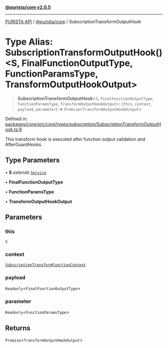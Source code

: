 [**@purista/core v2.0.5**](../README.md)

***

[PURISTA API](../../../packages.md) / [@purista/core](../README.md) / SubscriptionTransformOutputHook

# Type Alias: SubscriptionTransformOutputHook()\<S, FinalFunctionOutputType, FunctionParamsType, TransformOutputHookOutput\>

> **SubscriptionTransformOutputHook**\<`S`, `FinalFunctionOutputType`, `FunctionParamsType`, `TransformOutputHookOutput`\>: (`this`, `context`, `payload`, `parameter`) => `Promise`\<`TransformOutputHookOutput`\>

Defined in: [packages/core/src/core/types/subscription/SubscriptionTransformOutputHook.ts:9](https://github.com/puristajs/purista/blob/master/packages/core/src/core/types/subscription/SubscriptionTransformOutputHook.ts#L9)

This transform hook is executed after function output validation and AfterGuardHooks.

## Type Parameters

• **S** *extends* [`Service`](../classes/Service.md)

• **FinalFunctionOutputType**

• **FunctionParamsType**

• **TransformOutputHookOutput**

## Parameters

### this

`S`

### context

[`SubscriptionTransformFunctionContext`](SubscriptionTransformFunctionContext.md)

### payload

`Readonly`\<`FinalFunctionOutputType`\>

### parameter

`Readonly`\<`FunctionParamsType`\>

## Returns

`Promise`\<`TransformOutputHookOutput`\>
